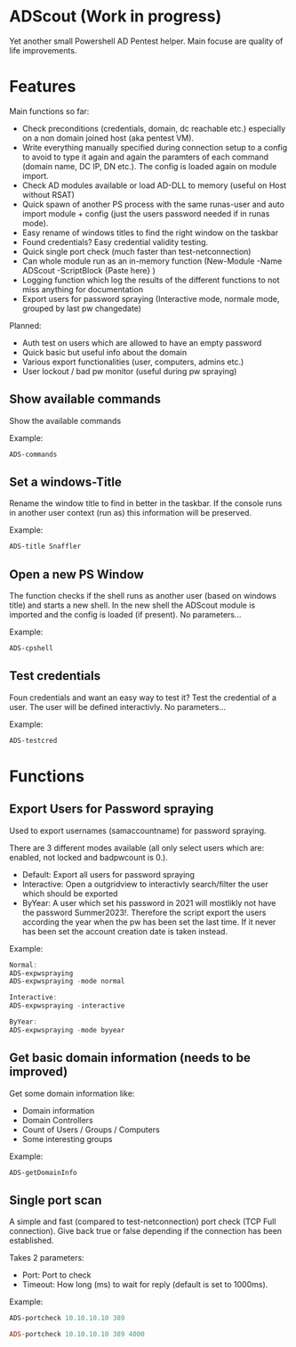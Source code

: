 # ADScout (Work in progress)

Yet another small Powershell AD Pentest helper.
Main focuse are quality of life improvements.

# Features

Main functions so far:
- Check preconditions (credentials, domain, dc reachable etc.) especially on a non domain joined host (aka pentest VM).
- Write everything manually specified during connection setup to a config to avoid to type it again and again the paramters of each command (domain name, DC IP, DN etc.). The config is loaded again on module import.
- Check AD modules available or load AD-DLL to memory (useful on Host without RSAT)
- Quick spawn of another PS process with the same runas-user and auto import module + config (just the users password needed if in runas mode).
- Easy rename of windows titles to find the right window on the taskbar
- Found credentials? Easy credential validity testing.
- Quick single port check (much faster than test-netconnection)
- Can whole module run as an in-memory function (New-Module -Name ADScout -ScriptBlock {Paste here} )
- Logging function which log the results of the different functions to not miss anything for documentation
- Export users for password spraying (Interactive mode, normale mode, grouped by last pw changedate)

Planned:
- Auth test on users which are allowed to have an empty password
- Quick basic but useful info about the domain
- Various export functionalities (user, computers, admins etc.)
- User lockout / bad pw monitor (useful during pw spraying)

## Show available commands

Show the available commands

Example:
```powershell
ADS-commands
```

## Set a windows-Title

Rename the window title to find in better in the taskbar.
If the console runs in another user context (run as) this information will be preserved.

Example:
```powershell
ADS-title Snaffler
```

## Open a new PS Window

The function checks if the shell runs as another user (based on windows title) and starts a new shell.
In the new shell the ADScout module is imported and the config is loaded (if present).
No parameters...

Example:
```powershell
ADS-cpshell
```

## Test credentials

Foun credentials and want an easy way to test it?
Test the credential of a user. The user will be defined interactivly.
No parameters...

Example:
```powershell
ADS-testcred
```


# Functions
## Export Users for Password spraying

Used to export usernames (samaccountname) for password spraying.

There are 3 different modes available (all only select users which are: enabled, not locked and badpwcount is 0.).
- Default: Export all users for password spraying
- Interactive: Open a outgridview to interactivly search/filter the user which should be exported
- ByYear: A user which set his password in 2021 will mostlikly not have the password Summer2023!. Therefore the script export the users according the year when the pw has been set the last time. If it never has been set the account creation date is taken instead.


Example:
```powershell
Normal:
ADS-expwspraying
ADS-expwspraying -mode normal

Interactive:
ADS-expwspraying -interactive

ByYear:
ADS-expwspraying -mode byyear
```

## Get basic domain information (needs to be improved)

Get some domain information like:
- Domain information
- Domain Controllers
- Count of Users / Groups / Computers
- Some interesting groups

Example:
```powershell
ADS-getDomainInfo
```

## Single port scan

A simple and fast (compared to test-netconnection) port check (TCP Full connection).
Give back true or false depending if the connection has been established.

Takes 2 parameters:
- Port: Port to check
- Timeout: How long (ms) to wait for reply (default is set to 1000ms).

Example:
```powershell
ADS-portcheck 10.10.10.10 389

ADS-portcheck 10.10.10.10 389 4000
```


